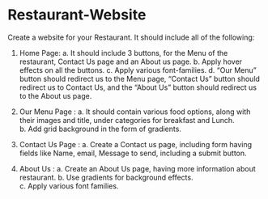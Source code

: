 # Restaurant-Website
Create a website for your Restaurant. It should include all of the following:
1. Home Page:
a. It should include 3 buttons, for the Menu of the restaurant, Contact Us page and an About us page.
b. Apply hover effects on all the buttons.
c. Apply various font-families.
d. “Our Menu” button should redirect us to the Menu page, “Contact Us” button should redirect us to Contact Us, and the “About Us” button should redirect us to the About us page.

3. Our Menu Page :
a. It should contain various food options, along with their images and title, under categories for breakfast and Lunch.     
b. Add grid background in the form of gradients.   

3. Contact Us Page :
a. Create a Contact us page, including form having fields like Name, email, Message to send, including a submit button.

4. About Us :
a. Create an About Us page, having more information about restaurant. 
b. Use gradients for background effects.     
c. Apply various font families.
